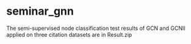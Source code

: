 # seminar_gnn
The semi-supervised node classification test results of GCN and GCNII applied on three citation datasets are in Result.zip

